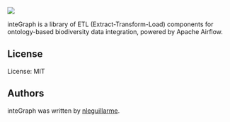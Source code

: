 ![](https://i.ibb.co/C0jzrCk/integraph-logo.png)

inteGraph is a library of ETL (Extract-Transform-Load) components for ontology-based biodiversity data integration, powered by Apache Airflow.

## License

License: MIT

## Authors

inteGraph was written by [nleguillarme](https://github.com/nleguillarme/).
